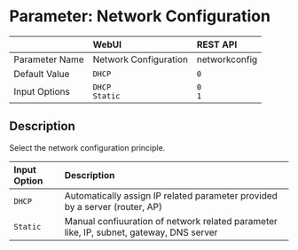 # Parameter: Network Configuration

|                   | WebUI               | REST API
|:---               |:---                 |:----
| Parameter Name    | Network Configuration | networkconfig
| Default Value     | `DHCP`              | `0`
| Input Options     | `DHCP`<br>`Static`  | `0`<br>`1`


## Description

Select the network configuration principle.


| Input Option               | Description
|:---                        |:---
| `DHCP`                     | Automatically assign IP related parameter provided by a server (router, AP)
| `Static`                   | Manual confiuuration of network related parameter like, IP, subnet, gateway, DNS server
